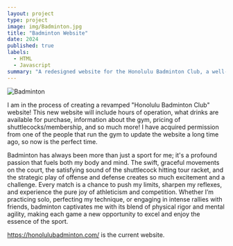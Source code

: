 ```yaml
---
layout: project
type: project
image: img/Badminton.jpg
title: "Badminton Website"
date: 2024
published: true
labels:
  - HTML
  - Javascript
summary: "A redesigned website for the Honolulu Badminton Club, a well-established gym in Honolulu, Hawaii. This new site enhances user experience, streamlines navigation, and updates the club’s online presence with modern aesthetics and functionality, reflecting the vibrant Badminton community in Honolulu."
---
```


![Badminton](https://www.orlincohen.com/wp-content/uploads/2022/10/shutterstock_1706854582-1080X1080-V2-300x300.jpg)

I am in the process of creating a revamped "Honolulu Badminton Club" website! This new website will include hours of operation, what drinks are available for purchase, information about the gym, pricing of shuttlecocks/membership, and so much more! I have acquired permission from one of the people that run the gym to update the website a long time ago, so now is the perfect time.

Badminton has always been more than just a sport for me; it's a profound passion that fuels both my body and mind. The swift, graceful movements on the court, the satisfying sound of the shuttlecock hitting tour racket, and the strategic play of offense and defense creates so much excitement and a challenge. Every match is a chance to push my limits, sharpen my reflexes, and experience the pure joy of athleticism and competition. Whether I’m practicing solo, perfecting my technique, or engaging in intense rallies with friends, badminton captivates me with its blend of physical rigor and mental agility, making each game a new opportunity to excel and enjoy the essence of the sport.

https://honolulubadminton.com/ is the current website.

